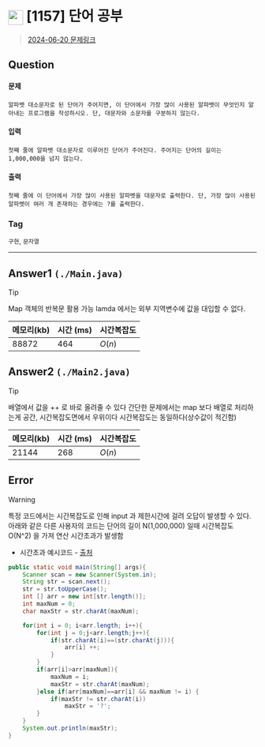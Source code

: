 # <img src="https://d2gd6pc034wcta.cloudfront.net/tier/5.svg" width="30" height="30" style="vertical-align: middle;"/> [1157] 단어 공부
> [2024-06-20 문제링크](https://www.acmicpc.net/problem/1157)

## Question
#### 문제
``` 
알파벳 대소문자로 된 단어가 주어지면, 이 단어에서 가장 많이 사용된 알파벳이 무엇인지 알아내는 프로그램을 작성하시오. 단, 대문자와 소문자를 구분하지 않는다.
```
#### 입력
```
첫째 줄에 알파벳 대소문자로 이루어진 단어가 주어진다. 주어지는 단어의 길이는 1,000,000을 넘지 않는다.
```
#### 출력
```
첫째 줄에 이 단어에서 가장 많이 사용된 알파벳을 대문자로 출력한다. 단, 가장 많이 사용된 알파벳이 여러 개 존재하는 경우에는 ?를 출력한다.
```

### Tag
`구현`, `문자열`

--- 

## Answer1 `(./Main.java)`
> [!tip]
> Map 객체의 반복문 활용 가능
> lamda 에서는 외부 지역변수에 값을 대입할 수 없다.

| 메모리(kb) | 시간  (ms) | 시간복잡도 |
|---------|----------|-------|
| 88872   | 464       | $O(n)$    |

## Answer2 `(./Main2.java)`
> [!tip]
> 배열에서 값을 ++ 로 바로 올려줄 수 있다
> 간단한 문제에서는 map 보다 배열로 처리하는게 공간, 시간복잡도면에서 우위이다
> 시간복잡도는 동일하다(상수값이 적긴함)

| 메모리(kb) | 시간  (ms) | 시간복잡도 |
|---------|----------|-------|
| 21144   | 268       | $O(n)$    |

## Error
> [!Warning]
> 특정 코드에서는 시간복잡도로 인해 input 과 제한시간에 걸려 오답이 발생할 수 있다.
> 아래와 같은 다른 사용자의 코드는 단어의 길이 N(1,000,000) 일때
> 시간복잡도 O(N^2) 을 가져 연산 시간초과가 발생함

- 시간초과 예시코드 - [출처](https://www.acmicpc.net/board/view/79500)
```java
public static void main(String[] args){
    Scanner scan = new Scanner(System.in);
    String str = scan.next();
    str = str.toUpperCase();
    int [] arr = new int[str.length()];
    int maxNum = 0;
    char maxStr = str.charAt(maxNum);

    for(int i = 0; i<arr.length; i++){
        for(int j = 0;j<arr.length;j++){
            if(str.charAt(i)==(str.charAt(j))){
                arr[i] ++;
            }
        }
        if(arr[i]>arr[maxNum]){
            maxNum = i;
            maxStr = str.charAt(maxNum);
        }else if(arr[maxNum]==arr[i] && maxNum != i) {
            if(maxStr != str.charAt(i))
                maxStr = '?';
        }
    }
    System.out.println(maxStr);
}
```